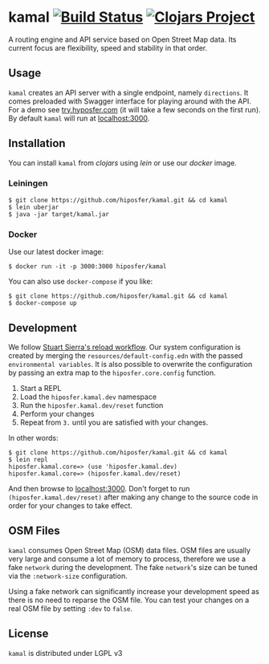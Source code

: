 # kamal [![Build Status](https://travis-ci.org/hiposfer/kamal.svg?branch=master)](https://travis-ci.org/hiposfer/kamal) [![Clojars Project](https://img.shields.io/clojars/v/hiposfer/kamal.svg)](https://clojars.org/hiposfer/kamal)

A routing engine and API service based on Open Street Map data. Its current focus are flexibility, speed and stability in that order.

## Usage
`kamal` creates an API server with a single endpoint, namely `directions`. It comes preloaded with Swagger interface for playing around with the API. For a demo see [try.hyposfer.com](http://try.hiposfer.com/index.html) (it will take a few seconds on the first run). By default `kamal` will run at [localhost:3000](http://localhost:3000).

## Installation
You can install `kamal` from _clojars_ using _lein_ or use our _docker_ image.

### Leiningen
```
$ git clone https://github.com/hiposfer/kamal.git && cd kamal
$ lein uberjar
$ java -jar target/kamal.jar
```

### Docker
Use our latest docker image:

    $ docker run -it -p 3000:3000 hiposfer/kamal

You can also use `docker-compose` if you like:

    $ git clone https://github.com/hiposfer/kamal.git && cd kamal
    $ docker-compose up

## Development
We follow [Stuart Sierra's reload workflow](https://github.com/stuartsierra/component). Our system configuration is created by merging the `resources/default-config.edn` with the passed `environmental variables`. It is also possible to overwrite the configuration by passing an extra map to the `hiposfer.core.config` function.

1. Start a REPL
2. Load the `hiposfer.kamal.dev` namespace
3. Run the `hiposfer.kamal.dev/reset` function
4. Perform your changes
5. Repeat from `3.` until you are satisfied with your changes.

In other words:
```
$ git clone https://github.com/hiposfer/kamal.git && cd kamal
$ lein repl
hiposfer.kamal.core=> (use 'hiposfer.kamal.dev)
hiposfer.kamal.core=> (hiposfer.kamal.dev/reset)
```
And then browse to [localhost:3000](http://localhost:3000). Don't forget to run `(hiposfer.kamal.dev/reset)` after making any change to the source code in order for your changes to take effect.

## OSM Files
`kamal` consumes Open Street Map (OSM) data files. OSM files are usually very large and consume a lot of memory to process, therefore we use a fake `network` during the development. The fake `network`'s size can be tuned via the `:network-size` configuration. 

Using a fake network can significantly increase your development speed as there is
no need to reparse the OSM file. You can test your changes on a real OSM file by
setting `:dev` to `false`.

## License
`kamal` is distributed under LGPL v3

